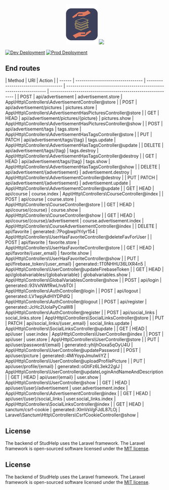 <p align="center"><a href="https://github.com/vaklein/StudHelp-Android" target="_blank"><img src="https://raw.githubusercontent.com/vaklein/StudHelp-Android/main/LogoStudHelp.png?token=AKTQAWOVG4G55RP3QYG5XOLAOV2RC" width="100"></a>
<a href="https://laravel.com" target="_blank"><img src="https://raw.githubusercontent.com/laravel/art/master/logo-lockup/5%20SVG/2%20CMYK/1%20Full%20Color/laravel-logolockup-cmyk-red.svg" width="400"></a>

[![Dev Deployment](https://github.com/GwendalLaurent/StudHelp-Backend/actions/workflows/DEV_Laravel.yml/badge.svg)](https://github.com/GwendalLaurent/StudHelp-Backend/actions/workflows/DEV_Laravel.yml)
[![Prod Deployment](https://github.com/GwendalLaurent/StudHelp-Backend/actions/workflows/PROD_Laravel.yml/badge.svg)](https://github.com/GwendalLaurent/StudHelp-Backend/actions/workflows/PROD_Laravel.yml)

</p>

## End routes

| Method | URI                               | Action                               |
| ------ | --------------------------------- | ------------------------------------ | -------------------------------------------------------------------- | ------------------------------------------------------------ |
| POST   | api/advertisement                 | advertisement.store                  | App\Http\Controllers\AdvertisementController@store                   |
| POST   | api/advertisement/pictures        | pictures.store                       | App\Http\Controllers\AdvertisementHasPicturesController@store        |
| GET    | HEAD                              | api/advertisement/pictures/{picture} | pictures.show                                                        | App\Http\Controllers\AdvertisementHasPicturesController@show |
| POST   | api/advertisement/tags            | tags.store                           | App\Http\Controllers\AdvertisementHasTagsController@store            |
| PUT    | PATCH                             | api/advertisement/tags/{tag}         | tags.update                                                          | App\Http\Controllers\AdvertisementHasTagsController@update   |
| DELETE | api/advertisement/tags/{tag}      | tags.destroy                         | App\Http\Controllers\AdvertisementHasTagsController@destroy          |
| GET    | HEAD                              | api/advertisement/tags/{tag}         | tags.show                                                            | App\Http\Controllers\AdvertisementHasTagsController@show     |
| DELETE | api/advertisement/{advertisement} | advertisement.destroy                | App\Http\Controllers\AdvertisementController@destroy                 |
| PUT    | PATCH                             | api/advertisement/{advertisement}    | advertisement.update                                                 | App\Http\Controllers\AdvertisementController@update          |
| GET    | HEAD                              | api/course                           | course.index                                                         | App\Http\Controllers\CourseController@index                  |
| POST   | api/course                        | course.store                         | App\Http\Controllers\CourseController@store                          |
| GET    | HEAD                              | api/course/{course}                  | course.show                                                          | App\Http\Controllers\CourseController@show                   |
| GET    | HEAD                              | api/course/{course}/advertisement    | course.advertisement.index                                           | App\Http\Controllers\CourseAdvertisementController@index     |
| DELETE | api/favorite                      | generated::7PogbwpIYrlyr154          | App\Http\Controllers\UserHasFavoriteController@deleteFavForUser      |
| POST   | api/favorite                      | favorite.store                       | App\Http\Controllers\UserHasFavoriteController@store                 |
| GET    | HEAD                              | api/favorite/{user_email}            | favorite.show                                                        | App\Http\Controllers\UserHasFavoriteController@show          |
| PUT    | api/firebase_token/{user_email}   | generated::1T0NHHU36LIXR4n5          | App\Http\Controllers\UserController@updateFirebaseToken              |
| GET    | HEAD                              | api/globalvariables/{globalvariable} | globalvariables.show                                                 | App\Http\Controllers\GlobalVariablesController@show          |
| POST   | api/login                         | generated::93VxNWfRwLhvbTOl          | App\Http\Controllers\AuthController@login                            |
| POST   | api/logout                        | generated::LV1wpjAdHlYDPdlQ          | App\Http\Controllers\AuthController@logout                           |
| POST   | api/register                      | generated::JcHc2UoIaPyCnaW8          | App\Http\Controllers\AuthController@register                         |
| POST   | api/social_links                  | social_links.store                   | App\Http\Controllers\SocialLinksController@store                     |
| PUT    | PATCH                             | api/social_links/{user_email}        | social_links.update                                                  | App\Http\Controllers\SocialLinksController@update            |
| GET    | HEAD                              | api/user                             | user.index                                                           | App\Http\Controllers\UserController@index                    |
| POST   | api/user                          | user.store                           | App\Http\Controllers\UserController@store                            |
| PUT    | api/user/password/{email}         | generated::yhIjhOoxa5qOyU4U          | App\Http\Controllers\UserController@updatePassword                   |
| POST   | api/user/picture                  | generated::4MiYoypJmuIwliYZ          | App\Http\Controllers\UserController@uploadProfilePicture             |
| PUT    | api/user/profile/{email}          | generated::oGtiFz6L3ek22gIJ          | App\Http\Controllers\UserController@updateLoginAndNameAndDescription |
| GET    | HEAD                              | api/user/{email}                     | user.show                                                            | App\Http\Controllers\UserController@show                     |
| GET    | HEAD                              | api/user/{user}/advertisement        | user.advertisement.index                                             | App\Http\Controllers\AdvertisementController@index           |
| GET    | HEAD                              | api/user/{user}/social_links         | user.social_links.index                                              | App\Http\Controllers\SocialLinksController@index             |
| GET    | HEAD                              | sanctum/csrf-cookie                  | generated::XlmVsVgFJdL87LOj                                          | Laravel\Sanctum\Http\Controllers\CsrfCookieController@show   |

## License

The backend of StudHelp uses the Laravel framework. The Laravel framework is open-sourced software licensed under the [MIT license](https://opensource.org/licenses/MIT).

## License

The backend of StudHelp uses the Laravel framework. The Laravel framework is open-sourced software licensed under the [MIT license](https://opensource.org/licenses/MIT).
